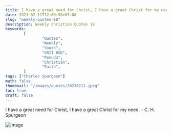 ```yaml
---
title: I have a great need for Christ, I have a great Christ for my need.
date: 2021-02-11T12:00:58+07:00
slug: "weekly-quotes-18"
description: Weekly Christian Quotes 18
keywords:
        [
                "Quotes",
                "Weekly",
                "Youth",
                "GRII BSD",
                "Pemuda",
                "Christian",
                "Faith",
        ]
tags: ["Charles Spurgeon"]
math: false
thumbnail: "/images/quotes/20210211.jpeg"
toc: true
draft: false
---
```


I have a great need for Christ, I have a great Christ for my need. - C. H. Spurgeon

![image](/images/quotes/20210211.jpeg)
